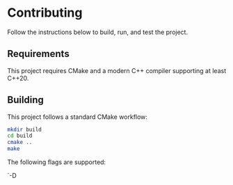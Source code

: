# Contributing

Follow the instructions below to build, run, and test the project.

## Requirements

This project requires CMake and a modern C++ compiler supporting at least
C++20.

## Building

This project follows a standard CMake workflow:

```sh
mkdir build
cd build
cmake ..
make
```

The following flags are supported:

`-D
